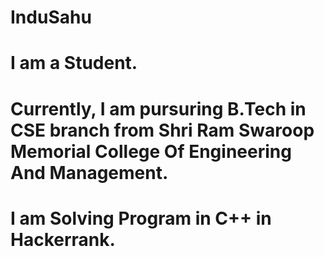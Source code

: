 # InduSahu
# I am a Student.
# Currently, I am pursuring B.Tech in CSE branch from Shri Ram Swaroop Memorial College Of Engineering And Management.
# I am Solving Program in C++ in Hackerrank.
